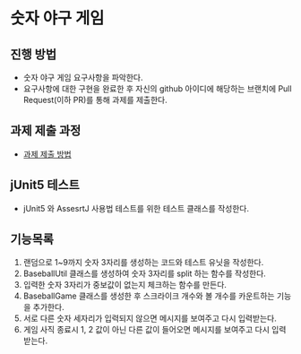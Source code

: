 # 숫자 야구 게임
## 진행 방법
* 숫자 야구 게임 요구사항을 파악한다.
* 요구사항에 대한 구현을 완료한 후 자신의 github 아이디에 해당하는 브랜치에 Pull Request(이하 PR)를 통해 과제를 제출한다.

## 과제 제출 과정
* [과제 제출 방법](https://github.com/next-step/nextstep-docs/tree/master/precourse)

## jUnit5 테스트
*  jUnit5 와 AssesrtJ 사용법 테스트를 위한 테스트 클래스를 작성한다.

## 기능목록
1. 랜덤으로 1~9까지 숫자 3자리를 생성하는 코드와 테스트 유닛을 작성한다.
2. BaseballUtil 클래스를 생성하여 숫자 3자리를 split 하는 함수를 작성한다.
3. 입력한 숫자 3자리가 중보값이 없는지 체크하는 함수를 만든다.
4. BaseballGame 클래스를 생성한 후 스크라이크 개수와 볼 개수를 카운트하는 기능을 추가한다.
5. 서로 다른 숫자 세자리가 입력되지 않으면 메시지를 보여주고 다시 입력받는다.
6. 게임 사직 종료시 1, 2 값이 아닌 다른 값이 들어오면 메시지를 보여주고 다시 입력받는다.
